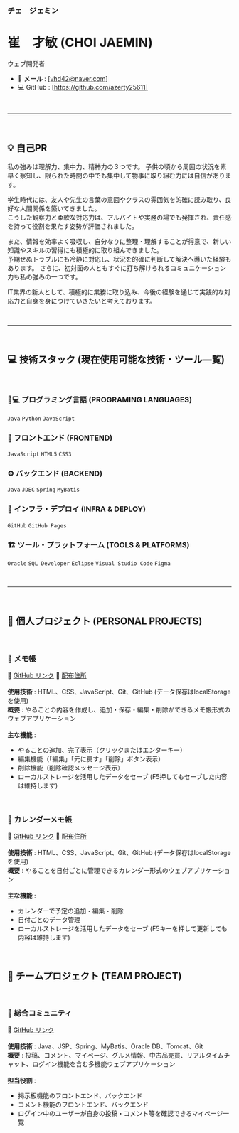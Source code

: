 ### チェ　ジェミン
# 崔　才敏 (CHOI JAEMIN)
ウェブ開発者

- 📧 **メール** : [vhd42@naver.com]
- 💻 GitHub : [https://github.com/azerty25611]

<br>

---

<br>

## 💡 自己PR
私の強みは理解力、集中力、精神力の３つです。
子供の頃から周囲の状況を素早く察知し、限られた時間の中でも集中して物事に取り組む力には自信があります。  

学生時代には、友人や先生の言葉の意図やクラスの雰囲気を的確に読み取り、良好な人間関係を築いてきました。  
こうした観察力と柔軟な対応力は、アルバイトや実務の場でも発揮され、責任感を持って役割を果たす姿勢が評価されました。 

また、情報を効率よく吸収し、自分なりに整理・理解することが得意で、新しい知識やスキルの習得にも積極的に取り組んできました。  
予期せぬトラブルにも冷静に対応し、状況を的確に判断して解決へ導いた経験もあります。
さらに、初対面の人ともすぐに打ち解けられるコミュニケーション力も私の強みの一つです。

IT業界の新人として、積極的に業務に取り込み、今後の経験を通じて実践的な対応力と自身を身につけていきたいと考えております。

<br>

---

<br>

## 💻 技術スタック (現在使用可能な技術・ツール―覧)
<br>

### 🧑💻 プログラミング言語 (PROGRAMING LANGUAGES)
`Java` `Python` `JavaScript`

### 🎨 フロントエンド (FRONTEND)
`JavaScript` `HTML5` `CSS3`

### ⚙️ バックエンド (BACKEND)
`Java` `JDBC` `Spring` `MyBatis`

### 🚀 インフラ・デプロイ (INFRA & DEPLOY)
`GitHub` `GitHub Pages`

### 🏗️ ツール・プラットフォーム (TOOLS & PLATFORMS)
`Oracle` `SQL Developer` `Eclipse` `Visual Studio Code` `Figma`

<br>

---

<br>

## 📁 個人プロジェクト (PERSONAL PROJECTS)

<br>

### 📝 メモ帳
🔗 [GitHub リンク](https://github.com/azerty25611/todo-app)
🔗 [配布住所](https://azerty25611.github.io/todo-app/)
<br><br>
**使用技術** : HTML、CSS、JavaScript、Git、GitHub (データ保存はlocalStorageを使用)  
**概要** : やることの内容を作成し、追加・保存・編集・削除ができるメモ帳形式のウェブアプリケーション
<br><br>
**主な機能** :
- やることの追加、完了表示（クリックまたはエンターキー）
- 編集機能（「編集」「元に戻す」「削除」ボタン表示）
- 削除機能（削除確認メッセージ表示）
- ローカルストレージを活用したデータをセーブ (F5押してもセーブした内容は維持します)

<br>

### 📅 カレンダーメモ帳
🔗 [GitHub リンク](https://github.com/azerty25611/calendar-todo-app)
🔗 [配布住所](https://azerty25611.github.io/calendar-todo-app/)
<br><br>
**使用技術** : HTML、CSS、JavaScript、Git、GitHub (データ保存はlocalStorageを使用)  
**概要** : やることを日付ごとに管理できるカレンダー形式のウェブアプリケーション
<br><br>
**主な機能** :
- カレンダーで予定の追加・編集・削除
- 日付ごとのデータ管理
- ローカルストレージを活用したデータをセーブ (F5キーを押して更新しても内容は維持します)

<br>

## 📁 チームプロジェクト (TEAM PROJECT)

<br>

### 👥 総合コミュニティ
🔗 [GitHub リンク](https://github.com/GlobalInAtsumori/Atsumori)
<br><br>
**使用技術** : Java、JSP、Spring、MyBatis、Oracle DB、Tomcat、Git  
**概要** : 投稿、コメント、マイページ、グルメ情報、中古品売買、リアルタイムチャット、ログイン機能を含む多機能ウェブアプリケーション
<br><br>
**担当役割** :
- 掲示板機能のフロントエンド、バックエンド
- コメント機能のフロントエンド、バックエンド
- ログイン中のユーザーが自身の投稿・コメント等を確認できるマイページ一覧
